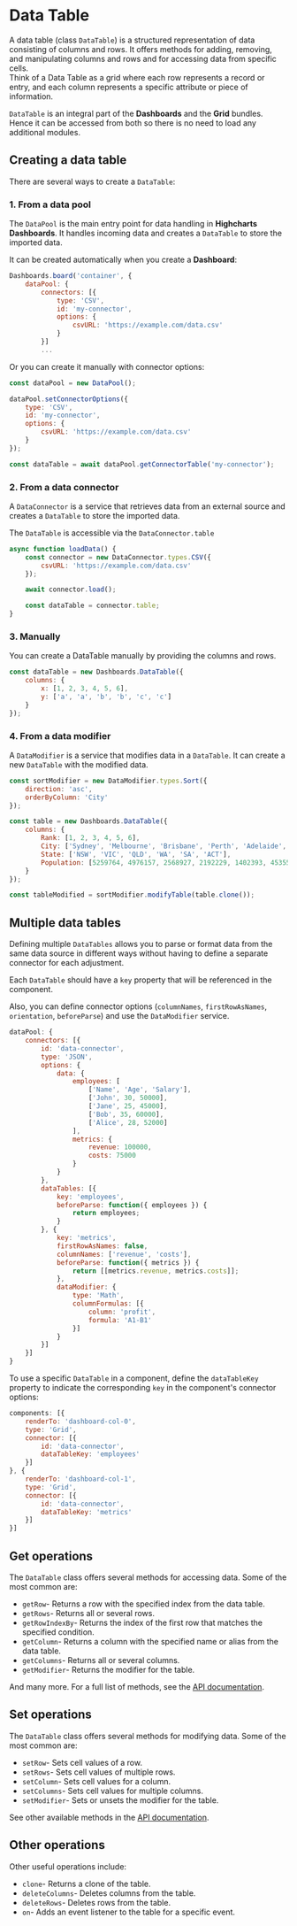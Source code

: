 # Data Table

A data table (class `DataTable`) is a structured representation of data consisting of columns and rows.
It offers methods for adding, removing, and manipulating columns and rows and for accessing data from specific cells.  
Think of a Data Table as a grid where each row represents a record or entry, and each column represents a specific attribute or piece of information.

`DataTable` is an integral part of the **Dashboards** and the **Grid** bundles. Hence it can be accessed from both so there is no need to load any additional modules.

## Creating a data table
There are several ways to create a `DataTable`:

### 1. From a data pool
The `DataPool` is the main entry point for data handling in **Highcharts Dashboards**. It handles incoming data and creates a `DataTable` to store the imported data.

It can be created automatically when you create a **Dashboard**:
```javascript
Dashboards.board('container', {
    dataPool: {
        connectors: [{
            type: 'CSV',
            id: 'my-connector',
            options: {
                csvURL: 'https://example.com/data.csv'
            }
        }]
        ...
```

Or you can create it manually with connector options:

```javascript
const dataPool = new DataPool();

dataPool.setConnectorOptions({
    type: 'CSV',
    id: 'my-connector',
    options: {
        csvURL: 'https://example.com/data.csv'
    }
});

const dataTable = await dataPool.getConnectorTable('my-connector');
```

### 2. From a data connector
A `DataConnector` is a service that retrieves data from an external source and creates a `DataTable` to store the imported data.

The `DataTable` is accessible via the `DataConnector.table`

```javascript
async function loadData() {
    const connector = new DataConnector.types.CSV({
        csvURL: 'https://example.com/data.csv'
    });

    await connector.load();

    const dataTable = connector.table;
}
```

### 3. Manually
You can create a DataTable manually by providing the columns and rows.

```javascript
const dataTable = new Dashboards.DataTable({
    columns: {
        x: [1, 2, 3, 4, 5, 6],
        y: ['a', 'a', 'b', 'b', 'c', 'c']
    }
});
```

### 4. From a data modifier
A `DataModifier` is a service that modifies data in a `DataTable`. It can create a new `DataTable` with the modified data.

```javascript
const sortModifier = new DataModifier.types.Sort({
    direction: 'asc',
    orderByColumn: 'City'
});

const table = new Dashboards.DataTable({
    columns: {
        Rank: [1, 2, 3, 4, 5, 6],
        City: ['Sydney', 'Melbourne', 'Brisbane', 'Perth', 'Adelaide', 'Canberra'],
        State: ['NSW', 'VIC', 'QLD', 'WA', 'SA', 'ACT'],
        Population: [5259764, 4976157, 2568927, 2192229, 1402393, 453558]
    }
});

const tableModified = sortModifier.modifyTable(table.clone());
```

## Multiple data tables
Defining multiple `DataTables` allows you to parse or format data from the same 
data source in different ways without having to define a separate connector for
each adjustment.

Each `DataTable` should have a `key` property that will be referenced in the
component.

Also, you can define connector options (`columnNames`, `firstRowAsNames`,
`orientation`, `beforeParse`) and use the `DataModifier` service.

```javascript
dataPool: {
    connectors: [{
        id: 'data-connector',
        type: 'JSON',
        options: {
            data: {
                employees: [
                    ['Name', 'Age', 'Salary'],
                    ['John', 30, 50000],
                    ['Jane', 25, 45000],
                    ['Bob', 35, 60000],
                    ['Alice', 28, 52000]
                ],
                metrics: {
                    revenue: 100000,
                    costs: 75000
                }
            }
        },
        dataTables: [{
            key: 'employees',
            beforeParse: function({ employees }) {
                return employees;
            }
        }, {
            key: 'metrics',
            firstRowAsNames: false,
            columnNames: ['revenue', 'costs'],
            beforeParse: function({ metrics }) {
                return [[metrics.revenue, metrics.costs]];
            },
            dataModifier: {
                type: 'Math',
                columnFormulas: [{
                    column: 'profit',
                    formula: 'A1-B1'
                }]
            }
        }]
    }]
}
```

To use a specific `DataTable` in a component, define the `dataTableKey` property
to indicate the corresponding `key` in the component's connector options:

```javascript
components: [{
    renderTo: 'dashboard-col-0',
    type: 'Grid',
    connector: [{
        id: 'data-connector',
        dataTableKey: 'employees'
    }]
}, {
    renderTo: 'dashboard-col-1',
    type: 'Grid',
    connector: [{
        id: 'data-connector',
        dataTableKey: 'metrics'
    }]
}]
```

## Get operations
The `DataTable` class offers several methods for accessing data. Some of the most common are:

- `getRow`- Returns a row with the specified index from the data table.
- `getRows`- Returns all or several rows.
- `getRowIndexBy`- Returns the index of the first row that matches the specified condition.
- `getColumn`- Returns a column with the specified name or alias from the data table.
- `getColumns`- Returns all or several columns.
- `getModifier`- Returns the modifier for the table.

And many more. For a full list of methods, see the [API documentation](https://api.highcharts.com/dashboards/#classes/Data_DataTable.DataTable-1).


## Set operations
The `DataTable` class offers several methods for modifying data. Some of the most common are:

- `setRow`- Sets cell values of a row.
- `setRows`- Sets cell values of multiple rows.
- `setColumn`- Sets cell values for a column.
- `setColumns`- Sets cell values for multiple columns.
- `setModifier`- Sets or unsets the modifier for the table.

See other available methods in the [API documentation](https://api.highcharts.com/dashboards/#classes/Data_DataTable.DataTable-1).

## Other operations
Other useful operations include:

- `clone`- Returns a clone of the table.
- `deleteColumns`- Deletes columns from the table.
- `deleteRows`- Deletes rows from the table.
- `on`- Adds an event listener to the table for a specific event.

